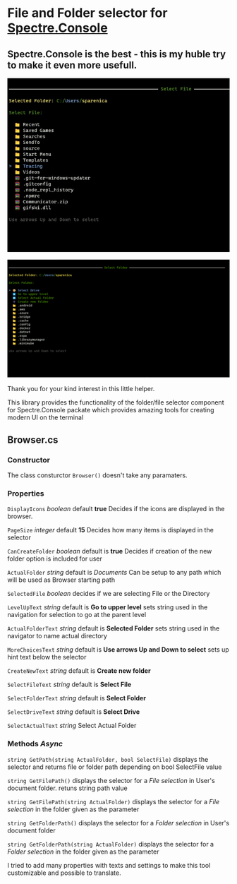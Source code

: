 # File and Folder selector for 	[Spectre.Console](https://github.com/spectreconsole)

## Spectre.Console is the best - this is my huble try to make it even more usefull.

![preview](preview.jpg)

![folder selector](folderSelector.png)

Thank you for your kind interest in this little helper. 

This library provides the functionality of the folder/file selector component for Spectre.Console packate which provides amazing tools for creating modern UI on the terminal 

## Browser.cs

### Constructor

The class consturctor `Browser()` doesn't take any paramaters.

### Properties 

`DisplayIcons` *boolean* default **true** Decides if the icons are displayed in the browser.

`PageSize` *integer* default **15** Decides how many items is displayed in the selector

`CanCreateFolder` *boolean* default is **true** Decides if creation of the new folder option is included for user

`ActualFolder` *string* default is *Documents* Can be setup to any path which will be used as Browser starting path

`SelectedFile` *boolean* decides if we are selecting File or the Directory

`LevelUpText` *string* default is **Go to upper level** sets string used in the navigation for selection to go at the parent level

`ActualFolderText` *string* default is **Selected Folder** sets string used in the navigator to name actual directory

`MoreChoicesText` *string* default is **Use arrows Up and Down to select** sets up hint text below the selector

`CreateNewText` *string* default is **Create new folder** 

`SelectFileText` *string* default is **Select File**

`SelectFolderText` *string* default is **Select Folder**

`SelectDriveText` *string* default is **Select Drive**

`SelectActualText` *string* Select Actual Folder

### Methods *Async*

`string GetPath(string ActualFolder, bool SelectFile)` displays the selector and returns  file or folder path depending on bool SelectFile value

`string GetFilePath()` displays the selector for a *File selection* in User's document folder. retuns string path value

`string GetFilePath(string ActualFolder)` displays the selector for a *File selection* in the folder given as the parameter

`string GetFolderPath()` displays the selector for a *Folder selection* in User's document folder

`string GetFolderPath(string ActualFolder)` displays the selector for a *Folder selection* in the folder given as the parameter


I tried to add many properties with texts and settings to make this tool customizable and possible to translate. 

